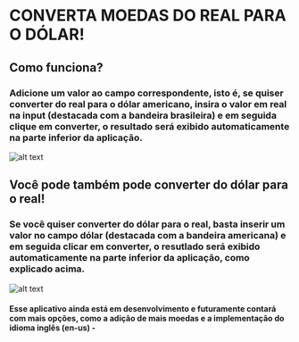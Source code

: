 # CONVERTA MOEDAS DO REAL PARA O DÓLAR!

## Como funciona?
### Adicione um valor ao campo correspondente, isto é, se quiser converter do real para o dólar americano, insira o valor em real na input (destacada com a bandeira brasileira) e em seguida clique em converter, o resultado será exibido automaticamente na parte inferior da aplicação.

![alt text](https://i.ibb.co/g953Mj7/2.png)

## Você pode também pode converter do dólar para o real!
### Se você quiser converter do dólar para o real, basta inserir um valor no campo dólar (destacada com a bandeira americana) e em seguida clicar em converter, o resutlado será exibido automaticamente na parte inferior da aplicação, como explicado acima.

![alt text](https://i.ibb.co/YcW7qyG/3.png)

#### Esse aplicativo ainda está em desenvolvimento e futuramente contará com mais opções, como a adição de mais moedas e a implementação do idioma inglês (en-us) -
